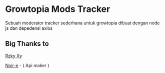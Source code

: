 # Growtopia Mods Tracker

Sebuah moderator tracker sederhana untuk growtopia
dibuat dengan node js dan depedensi axios

## Big Thanks to

[Rzky Xy](https://github.com/RzkyXy)

[Noir-e](https://discord.gg/noir-e) - ( Api maker )
